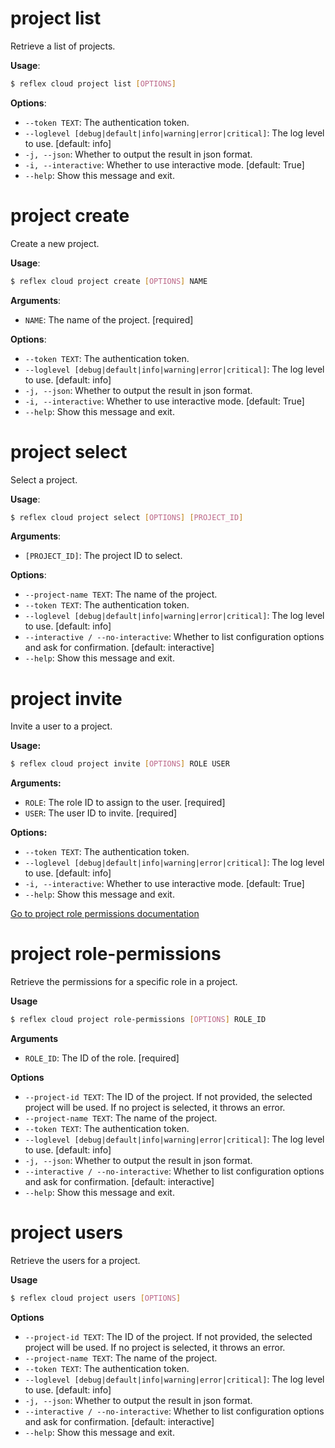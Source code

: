 # project list

Retrieve a list of projects.

**Usage**:  
```sh
$ reflex cloud project list [OPTIONS]
```

**Options**:  
- `--token TEXT`: The authentication token.
- `--loglevel [debug|default|info|warning|error|critical]`: The log level to use.  [default: info]
- `-j, --json`: Whether to output the result in json format.
- `-i, --interactive`: Whether to use interactive mode.  [default: True]
- `--help`: Show this message and exit.

# project create
Create a new project.

**Usage**:
```sh
$ reflex cloud project create [OPTIONS] NAME
```

**Arguments**:
- `NAME`: The name of the project.  [required]

**Options**:
- `--token TEXT`: The authentication token.
- `--loglevel [debug|default|info|warning|error|critical]`: The log level to use.  [default: info]
- `-j, --json`: Whether to output the result in json format.
- `-i, --interactive`: Whether to use interactive mode.  [default: True]
- `--help`: Show this message and exit.

# project select

Select a project.

**Usage**:  
```sh
$ reflex cloud project select [OPTIONS] [PROJECT_ID]
```

**Arguments**:  
- `[PROJECT_ID]`: The project ID to select.

**Options**:  
- `--project-name TEXT`: The name of the project.
- `--token TEXT`: The authentication token.
- `--loglevel [debug|default|info|warning|error|critical]`: The log level to use.  [default: info]
- `--interactive / --no-interactive`: Whether to list configuration options and ask for confirmation.  [default: interactive]
- `--help`: Show this message and exit.

# project invite

Invite a user to a project.

**Usage:**
```sh
$ reflex cloud project invite [OPTIONS] ROLE USER
```

**Arguments:**
- `ROLE`: The role ID to assign to the user.  [required]
- `USER`: The user ID to invite.  [required]

**Options:**
- `--token TEXT`: The authentication token.
- `--loglevel [debug|default|info|warning|error|critical]`: The log level to use.  [default: info]
- `-i, --interactive`: Whether to use interactive mode.  [default: True]
- `--help`: Show this message and exit.

[Go to project role permissions documentation](https://reflex.dev/docs/hosting/projects/#project-role-permissions)

# project role-permissions

Retrieve the permissions for a specific role in a project.

**Usage**

```sh
$ reflex cloud project role-permissions [OPTIONS] ROLE_ID
```

**Arguments**

- `ROLE_ID`: The ID of the role.  [required]

**Options**

- `--project-id TEXT`: The ID of the project. If not provided, the selected project will be used. If no project is selected, it throws an error.
- `--project-name TEXT`: The name of the project.
- `--token TEXT`: The authentication token.
- `--loglevel [debug|default|info|warning|error|critical]`: The log level to use.  [default: info]
- `-j, --json`: Whether to output the result in json format.
- `--interactive / --no-interactive`: Whether to list configuration options and ask for confirmation.  [default: interactive]
- `--help`: Show this message and exit.

# project users

Retrieve the users for a project.

**Usage**

```sh
$ reflex cloud project users [OPTIONS]
```

**Options**

- `--project-id TEXT`: The ID of the project. If not provided, the selected project will be used. If no project is selected, it throws an error.
- `--project-name TEXT`: The name of the project.
- `--token TEXT`: The authentication token.
- `--loglevel [debug|default|info|warning|error|critical]`: The log level to use.  [default: info]
- `-j, --json`: Whether to output the result in json format.
- `--interactive / --no-interactive`: Whether to list configuration options and ask for confirmation.  [default: interactive]
- `--help`: Show this message and exit.